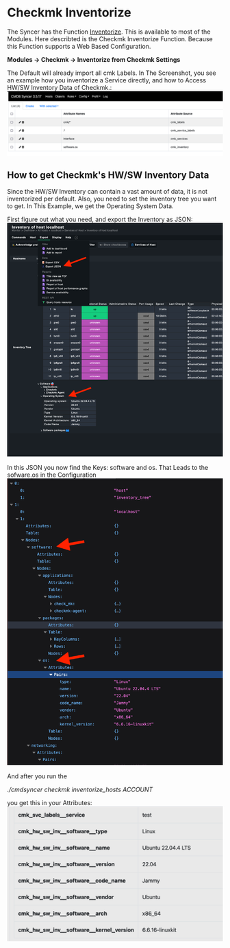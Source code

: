 # Checkmk Inventorize 
The Syncer has the Function [Inventorize](basics/host_labels_inventor.md). This is available to most of the Modules. Here describted is the Checkmk Inventorize Function. Because this Function supports a Web Based Configuration.

**Modules -> Checkmk -> Inventorize from Checkmk Settings**

The Default will already import all cmk Labels. In The Screenshot, you see an example how you inventorize a Service directly, and how to Access HW/SW Inventory Data of Checkmk.:
![](img/inventorize_1.png)


## How to get Checkmk's HW/SW Inventory Data
Since the HW/SW Inventory can contain a vast amount of data, it is not inventorized per default.
Also, you need to set the inventory tree you want to get.
In This Example, we get the Operating System Data.

First figure out what you need, and export the Inventory as JSON:
![](img/inventorize_2.png)

In this JSON you now find the Keys:
software and os. That Leads to the sofware.os in the Configuration
![](img/inventorize_3.png)

And after you run the 

_./cmdsyncer checkmk inventorize_hosts ACCOUNT_

you get this in your Attributes:
![](img/inventorize_4.png)

